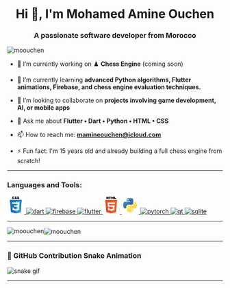 <h1 align="center">Hi 👋, I'm Mohamed Amine Ouchen</h1>
<h3 align="center">A passionate software developer from Morocco</h3>

<p align="left"> 
  <img src="https://komarev.com/ghpvc/?username=moouchen&label=Profile%20views&color=0e75b6&style=flat" alt="moouchen" />
</p>

- 🔭 I’m currently working on ♟️ **Chess Engine** (coming soon)

- 🌱 I’m currently learning **advanced Python algorithms, Flutter animations, Firebase, and chess engine evaluation techniques.**

- 👯 I’m looking to collaborate on **projects involving game development, AI, or mobile apps**

- 💬 Ask me about **Flutter • Dart • Python • HTML • CSS**

- 📫 How to reach me: **mamineouchen@icloud.com**

- ⚡ Fun fact: I'm 15 years old and already building a full chess engine from scratch!

---

<h3 align="left">Languages and Tools:</h3>
<p align="left">
  <a href="https://www.w3schools.com/css/" target="_blank"> <img src="https://raw.githubusercontent.com/devicons/devicon/master/icons/css3/css3-original-wordmark.svg" alt="css3" width="40" height="40"/> </a>
  <a href="https://dart.dev" target="_blank"> <img src="https://www.vectorlogo.zone/logos/dartlang/dartlang-icon.svg" alt="dart" width="40" height="40"/> </a>
  <a href="https://firebase.google.com/" target="_blank"> <img src="https://www.vectorlogo.zone/logos/firebase/firebase-icon.svg" alt="firebase" width="40" height="40"/> </a>
  <a href="https://flutter.dev" target="_blank"> <img src="https://www.vectorlogo.zone/logos/flutterio/flutterio-icon.svg" alt="flutter" width="40" height="40"/> </a>
  <a href="https://www.w3.org/html/" target="_blank"> <img src="https://raw.githubusercontent.com/devicons/devicon/master/icons/html5/html5-original-wordmark.svg" alt="html5" width="40" height="40"/> </a>
  <a href="https://www.python.org" target="_blank"> <img src="https://raw.githubusercontent.com/devicons/devicon/master/icons/python/python-original.svg" alt="python" width="40" height="40"/> </a>
  <a href="https://pytorch.org/" target="_blank"> <img src="https://www.vectorlogo.zone/logos/pytorch/pytorch-icon.svg" alt="pytorch" width="40" height="40"/> </a>
  <a href="https://www.qt.io/" target="_blank"> <img src="https://upload.wikimedia.org/wikipedia/commons/0/0b/Qt_logo_2016.svg" alt="qt" width="40" height="40"/> </a>
  <a href="https://www.sqlite.org/" target="_blank"> <img src="https://www.vectorlogo.zone/logos/sqlite/sqlite-icon.svg" alt="sqlite" width="40" height="40"/> </a>
</p>

---

<p><img align="left" src="https://github-readme-stats.vercel.app/api/top-langs?username=moouchen&show_icons=true&locale=en&layout=compact" alt="moouchen" /></p>

<p><img align="center" src="https://github-readme-stats.vercel.app/api?username=moouchen&show_icons=true&locale=en" alt="moouchen" /></p>

---

### 🐍 GitHub Contribution Snake Animation
![snake gif](https://github.com/moouchen/moouchen/blob/output/github-contribution-grid-snake.svg)

---

